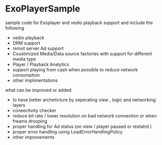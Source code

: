 # ExoPlayerSample
sample code for Exoplayer and vedio playback support and include the following 
- vedio playback 
- DRM support 
- remot server Ad support 
- Coustimized Media/Data source factories with support for different media type  
- Player / Playback Analytics 
- support playing from cash when possible to reduce network consumption 
- other implimentations 

what can be improved or added 
- to have better archeticture by seperating view , logic and networking layers 
- coneectivity checker 
- reduce bit rate / lower resolution on bad network connection or when freams drooping 
- proper handling for Ad status (on view / player paused or restatrd ) 
- proper error handling using LoadErrorHandlingPolicy
- other improvements 

